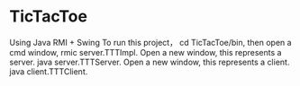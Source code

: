 # TicTacToe
Using Java RMI + Swing
To run this project， cd TicTacToe/bin, then open a cmd window, rmic server.TTTImpl.
Open a new window, this represents a server. java server.TTTServer.
Open a new window, this represents a client. java client.TTTClient.
